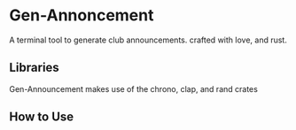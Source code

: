 # Gen-Annoncement
 A terminal tool to generate club announcements. crafted with love, and rust.
## Libraries
 Gen-Announcement makes use of the chrono, clap, and rand crates 
## How to Use

